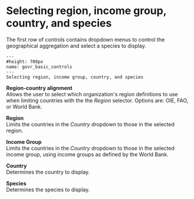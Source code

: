 # Selecting region, income group, country, and species
<p>
The first row of controls contains dropdown menus to control the geographical aggregation and select a species to display.
</p>

```{figure} ../Images/govr_basic_controls.png
---
#height: 700px
name: govr_basic_controls
---
Selecting region, income group, country, and species
```

<p><b>Region-country alignment</b><br />
Allows the user to select which organization's region definitions to use when limiting countries with the the <i>Region</i> selector. Options are: OIE, FAO, or World Bank.
</p>
<p><b>Region</b><br />
Limits the countries in the <i>Country</i> dropdown to those in the selected region.
</p>
<p><b>Income Group</b><br />
Limits the countries in the <i>Country</i> dropdown to those in the selected income group, using income groups as defined by the World Bank.
</p>
<p><b>Country</b><br />
Determines the country to display.
</p>
<p><b>Species</b><br />
Determines the species to display.
</p>
